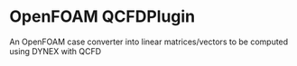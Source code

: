 # OpenFOAM QCFDPlugin
An OpenFOAM case converter into linear matrices/vectors to be computed using DYNEX with QCFD
